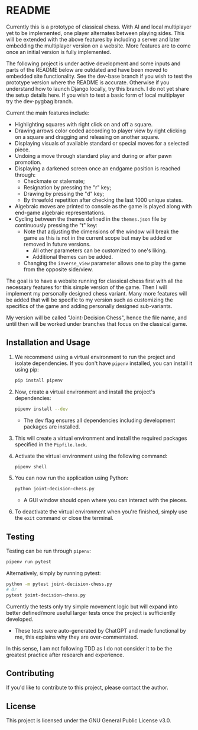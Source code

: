 # README
Currently this is a prototype of classical chess. With AI and local multiplayer yet to be implemented, one player alternates between playing sides. This will be extended with the above features by including a server and later embedding the multiplayer version on a website. More features are to come once an initial version is fully implemented.

The following project is under active development and some inputs and parts of the README below are outdated and have been moved to embedded site functionality. See the dev-base branch if you wish to test the prototype version where the README is accurate. Otherwise if you understand how to launch Django locally, try this branch. I do not yet share the setup details here. If you wish to test a basic form of local multiplayer try the dev-pygbag branch.

Current the main features include:

- Highlighting squares with right click on and off a square.
- Drawing arrows color coded according to player view by right clicking on a square and dragging and releasing on another square.
- Displaying visuals of available standard or special moves for a selected piece.
- Undoing a move through standard play and during or after pawn promotion.
- Displaying a darkened screen once an endgame position is reached through: 
  - Checkmate or stalemate;
  - Resignation by pressing the "r" key;
  - Drawing by pressing the "d" key;
  - By threefold repetition after checking the last 1000 unique states.
- Algebraic moves are printed to console as the game is played along with end-game algebraic representations.
- Cycling between the themes defined in the `themes.json` file by continuously pressing the "t" key:
  - Note that adjusting the dimensions of the window will break the game as this is not in the current scope but may be added or removed in future versions.
    - All other parameters can be customized to one's liking.
    - Additional themes can be added.
  - Changing the `inverse_view` parameter allows one to play the game from the opposite side/view.

The goal is to have a website running for classical chess first with all the necessary features for this simple version of the game. Then I will implement my personally designed chess variant. Many more features will be added that will be specific to my version such as customizing the specifics of the game and adding personally designed sub-variants.

My version will be called "Joint-Decision Chess", hence the file name, and until then will be worked under branches that focus on the classical game.

## Installation and Usage

1. We recommend using a virtual environment to run the project and isolate dependencies. If you don't have `pipenv` installed, you can install it using pip:

   ```bash
   pip install pipenv
   ```

2. Now, create a virtual environment and install the project's dependencies:

   ```bash
   pipenv install --dev
   ```

   - The dev flag ensures all dependencies including development packages are installed.

3. This will create a virtual environment and install the required packages specified in the `Pipfile.lock`.

4. Activate the virtual environment using the following command:

   ```bash
   pipenv shell
   ```

5. You can now run the application using Python:

   ```bash
   python joint-decision-chess.py
   ```

   - A GUI window should open where you can interact with the pieces.

6. To deactivate the virtual environment when you're finished, simply use the `exit` command or close the terminal.

## Testing

Testing can be run through `pipenv`:

```bash
pipenv run pytest
```

Alternatively, simply by running pytest:

```bash
python -m pytest joint-decision-chess.py
# Or
pytest joint-decision-chess.py
```

Currently the tests only try simple movement logic but will expand into better defined/more useful larger tests once the project is sufficiently developed. 

- These tests were auto-generated by ChatGPT and made functional by me, this explains why they are over-commentated. 

In this sense, I am not following TDD as I do not consider it to be the greatest practice after research and experience.

## Contributing

If you'd like to contribute to this project, please contact the author.

## License

This project is licensed under the GNU General Public License v3.0.

